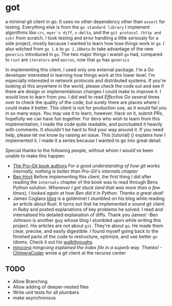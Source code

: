 # got
a minimal git client in go. 
It uses no other dependency other than `assert` for testing. Everything else is from the `go standard library`
I implement algorithms like `crc`, `myer's diff`, `x-delta`, and the `git protocol (http and ssh)` from scratch.
I took testing and error handling a little seriously for a side project, mostly because I wanted to learn how tose things work in `go`.
I also witched from `go 1.6` to `go 1.18beta` to take advantage of the new `generics` introduced in `go`. The two major things i wwish `go` had, compared to `rust` are `iterators` and `macros`, now that `go` has `generics`

In implementing this client, I used only one external package.
I'm a Go developer interested in learning how things work at the lower level.
I'm especially interested in network protocols and distributed systems. 
If you're looking at this anywhere in the world, please check the code out and see if 
there are design or implementatioon changes I could make to improve it. I would love to learn from you.
I did well to read *Effective Go* several times over to check the quality of the code, 
but surely there are places where I could make it better. 
This client is not for production use, as it would fail you in so many ways. You may use it to learn, however.
Hack on it, submit PRs, hopefully we can have fun together.
For devs who wish to learn from this implementation, I made the code quite readable, and punctuated it 
heavily with comments. It shouldn't be hard to find your way around it. If you need help, please let me know by raising an issue.
This [tutorial] () explains how  I implemented it. I made it a series because I wanted to go into great detail.

Special thanks to the following people, without whom I would've been unable to make this happen:

- [The Pro-Git book authors]() *For a good understanding of how git works internally, nothing is better than Pro-Git's internals chapter*
- [Ben Hoyt]() Before implementing this client, the first thing I did after reading the `internals` chapter of the book was to read through Bens Python solution. *Whenever I got stuck (and that was more than a few times), I looked again at how Ben did it in Python. Thanks a great deal!*
- James Coglans [blog](https://blog.jcoglan.com/2017/02/12/the-myers-diff-algorithm-part-1/) is a goldmine! I stumbled on his blog while reading an article about Rust. It turns out that he implemented a sound
git client in Ruby and posted explanations of key problems he solved. I read and internalised his detailed explanation of diffs. Thank you 
James!
-Ben Johnson is another guy whose blog I stumbled upon while writing this project. His articles are not about `git`. They're about `go`.
He made them clear, precise, and easily digestible. I found myself going back to the finished parts of the code to restructure, optimize, and use better `go` idioms. Check it out his [walkthroughs](https://www.gobeyond.dev/tag/go-walkthrough/)
- [mincong](https://mincong.io/2018/04/28/git-index/) *mingcong explained the index file in a superb way. Thanks!*
-[ChimeraCoder](https://adityamukerjee.net/) wrote a git client at the recurse center

## TODO
- Allow Branching
- Allow adding of deeper-nested files
- Write unit tests for all plumbers
- make asynchronous

